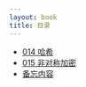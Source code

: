 ```yaml
---
layout: book
title: 目录
---
```


- [014 哈希](014_hash.html)
- [015 非对称加密](015_crypto.html)
- [备忘内容](tmp.html)